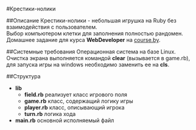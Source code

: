 #Крестики-нолики

##Описание
Крестики-нолики - небольшая игрушка на Ruby без взаимодействия с пользователем.  
Выбор компьютером клетки для заполнения полностью рандомен.  
Домашнее задание для курса __WebDeveloper__ на [course.by](http://course.by).

##Системные требования
Операционная система на базе Linux. Очистка экрана выполняется командой __clear__ (вызывается в game.rb), для запуска игры на windows необходимо заменить ее на __cls__.

##Структура
*	__lib__
	*	__field.rb__ реализует класс игрового поля
	*	__game.rb__ класс, содержащий логику игры
	*	__player.rb__ класс, описывающий игрока
	*	__turn.rb__ логика хода
*	__main.rb__ основной исполняемый файл